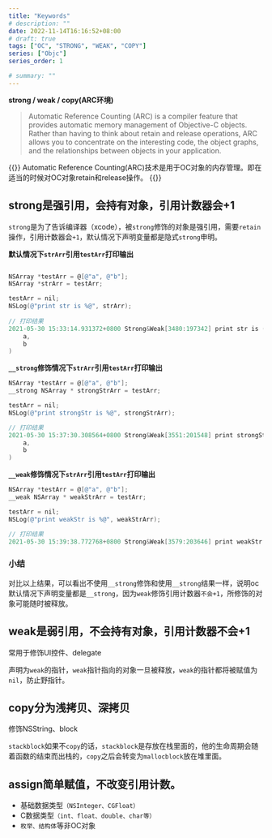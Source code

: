 ```yaml
---
title: "Keywords"
# description: ""
date: 2022-11-14T16:16:52+08:00
# draft: true
tags: ["OC", "STRONG", "WEAK", "COPY"]
series: ["Objc"]
series_order: 1

# summary: ""
---
```

**strong / weak / copy(ARC环境)**

> Automatic Reference Counting (ARC) is a compiler feature that provides automatic memory management of Objective-C objects. Rather than having to think about retain and release operations, ARC allows you to concentrate on the interesting code, the object graphs, and the relationships between objects in your application.

{{<alert>}}
Automatic Reference Counting(ARC)技术是用于OC对象的内存管理。即在适当的时候对OC对象retain和release操作。
{{</alert>}}


## strong是强引用，会持有对象，引用计数器会+1

`strong`是为了告诉编译器（xcode），被`strong`修饰的对象是强引用，需要`retain`操作，引用计数器会`+1`，默认情况下声明变量都是隐式`strong`申明。

**默认情况下`strArr`引用`testArr`打印输出**

```objectivec

NSArray *testArr = @[@"a", @"b"];
NSArray *strArr = testArr;

testArr = nil;
NSLog(@"print str is %@", strArr);
    
// 打印结果
2021-05-30 15:33:14.931372+0800 Strong&Weak[3480:197342] print str is (
    a,
    b
)
```

**`__strong`修饰情况下`strArr`引用`testArr`打印输出**

```objectivec
NSArray *testArr = @[@"a", @"b"];
__strong NSArray * strongStrArr = testArr;

testArr = nil;
NSLog(@"print strongStr is %@", strongStrArr);

// 打印结果
2021-05-30 15:37:30.308564+0800 Strong&Weak[3551:201548] print strongStr is (
    a,
    b
)
```

**`__weak`修饰情况下`strArr`引用`testArr`打印输出**

```objectivec
NSArray *testArr = @[@"a", @"b"];
__weak NSArray * weakStrArr = testArr;

testArr = nil;
NSLog(@"print weakStr is %@", weakStrArr);

// 打印结果
2021-05-30 15:39:38.772768+0800 Strong&Weak[3579:203646] print weakStr is (null)
```

### 小结

对比以上结果，可以看出不使用`__strong`修饰和使用`__strong`结果一样，说明oc默认情况下声明变量都是`__strong`，因为`weak`修饰引用计数器`不会+1`，所修饰的对象可能随时被释放。

## weak是弱引用，不会持有对象，引用计数器不会+1

常用于修饰UI控件、delegate

声明为`weak`的指针，`weak`指针指向的对象一旦被释放，`weak`的指针都将被赋值为`nil`，防止野指针。

## copy分为浅拷贝、深拷贝

修饰NSString、block

`stackblock`如果不`copy`的话，`stackblock`是存放在栈里面的，他的生命周期会随着函数的结束而出栈的，`copy`之后会转变为`mallocblock`放在堆里面。

## assign简单赋值，不改变引用计数。

- 基础数据类型`（NSInteger、CGFloat）`
- C数据类型`（int、float、double、char等）`
- `枚举、结构体`等非OC对象